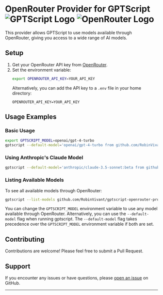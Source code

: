 # OpenRouter Provider for GPTScript ![GPTScript Logo](https://docs.gptscript.ai/img/favicon.ico) ![OpenRouter Logo](https://openrouter.ai/favicon.ico)



This provider allows GPTScript to use models available through OpenRouter, giving you access to a wide range of AI models.

## Setup

1. Get your OpenRouter API key from [OpenRouter](https://openrouter.ai/keys).
2. Set the environment variable:
   ```bash
   export OPENROUTER_API_KEY=YOUR_API_KEY
   ```
   Alternatively, you can add the API key to a `.env` file in your home directory:
   ```
   OPENROUTER_API_KEY=YOUR_API_KEY
   ```

## Usage Examples

### Basic Usage

```bash
export GPTSCRIPT_MODEL=openai/gpt-4-turbo
gptscript --default-model='openai/gpt-4-turbo from github.com/RobinVivant/gptscript-openrouter-provider' examples/helloworld.gpt
```

### Using Anthropic's Claude Model

```bash
gptscript --default-model='anthropic/claude-3.5-sonnet:beta from github.com/RobinVivant/gptscript-openrouter-provider' github.com/gptscript-ai/llm-basics-demo
```

### Listing Available Models

To see all available models through OpenRouter:

```bash
gptscript --list-models github.com/RobinVivant/gptscript-openrouter-provider
```

You can change the `GPTSCRIPT_MODEL` environment variable to use any model available through OpenRouter. Alternatively, you can use the `--default-model` flag when running gptscript. The `--default-model` flag takes precedence over the `GPTSCRIPT_MODEL` environment variable if both are set.

## Contributing

Contributions are welcome! Please feel free to submit a Pull Request.

## Support

If you encounter any issues or have questions, please [open an issue](https://github.com/RobinVivant/gptscript-openrouter-provider/issues) on GitHub.

---

